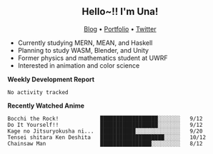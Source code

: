 <h2 align="center">
  Hello~!! I'm Una!
</h2>

<p align="center">
  <a href="https://anarchy.website/">Blog</a> &bull;
  <a href="https://una-ada.github.io/">Portfolio</a> &bull;
  <a href="https://twitter.com/xn__z7x">Twitter</a>
</p>

- Currently studying MERN, MEAN, and Haskell
- Planning to study WASM, Blender, and Unity
- Former physics and mathematics student at UWRF
- Interested in animation and color science

**Weekly Development Report**

<!--START_SECTION:waka-->

```text
No activity tracked
```

<!--END_SECTION:waka-->

**Recently Watched Anime**

<!-- RECENT-ANIME:START -->

    Bocchi the Rock!             ██████████████████░░░░░░░   9/12
    Do It Yourself!!             ██████████████████░░░░░░░   9/12
    Kage no Jitsuryokusha ni...  ███████████░░░░░░░░░░░░░░   9/20
    Tensei shitara Ken Deshita   ████████████████████░░░░░   10/12
    Chainsaw Man                 ████████████████░░░░░░░░░   8/12
<!-- RECENT-ANIME:END -->
